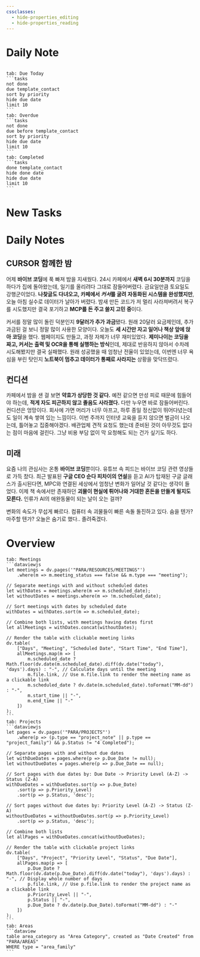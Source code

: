 ```yaml
---
cssclasses:
  - hide-properties_editing
  - hide-properties_reading
---
```

# Daily Note
```calendar-nav
```
````tabs
tab: Due Today
```tasks
not done
due template_contact
sort by priority
hide due date
limit 10
```
tab: Overdue
```tasks 
not done 
due before template_contact
sort by priority
hide due date
limit 10
```
tab: Completed
```tasks
done template_contact
hide done date
hide due date
limit 10
```
````
# New Tasks


# Daily Notes
##  CURSOR 함께한 밤

어제 **바이브 코딩**에 푹 빠져 밤을 지새웠다. 24시 카페에서 **새벽 6시 30분까지** 코딩을 하다가 집에 돌아왔는데, 일기를 올리려다 그대로 잠들어버렸다. 금요일만큼 토요일도 강행군이었다. **나찾글도 다녀오고, 카페에서 *커서*를 굴려 자동화된 시스템을 완성했지만**, 오늘 아침 실수로 데이터가 날아가 버렸다. 밤새 만든 코드가 저 멀리 사라져버려서 복구를 시도했지만 결국 포기하고 **MCP를 돈 주고 쓸지 고민 중**이다.

커서를 정말 많이 돌린 덕분인지 **9달러가 추가 과금**됐다. 원래 20달러 요금제인데, 추가 과금된 걸 보니 정말 많이 사용한 모양이다. 오늘도 **세 시간만 자고 일어나 책상 앞에 앉아 코딩**을 했다. 웹페이지도 만들고, 과정 자체가 너무 재미있었다. **제미나이는 코딩을 짜고, 커서는 출력 및 OCR을 통해 실행하는 방식**인데, 제대로 반응하지 않아서 수차례 시도해봤지만 결국 실패했다. 원래 성공했을 때 엄청난 전율이 있었는데, 이번엔 너무 욕심을 부린 탓인지 **노트북이 멈추고 데이터가 통째로 사라지는** 상황을 맞닥뜨렸다.

## 컨디션

카페에서 밤을 샌 걸 보면 **약효가 상당한 것 같다.** 예전 같으면 만성 피로 때문에 힘들어야 하는데, **적게 자도 피곤하지 않고 졸음도 사라졌다.** 다만 누우면 바로 잠들어버린다. 컨디션은 엉망이다. 회사에 가면 머리가 너무 아프고, 하루 종일 정신없이 뛰어다녔는데도 일이 계속 쌓여 있는 느낌이다. 이번 주까지 인터넷 교육을 듣지 않으면 벌금이 나오는데, 틀어놓고 집중해야겠다. 배관업체 견적 요청도 했는데 준비된 것이 아무것도 없다는 점이 마음에 걸린다. 그냥 비용 부담 없이 막 요청해도 되는 건가 싶기도 하다.

##  미래

요즘 나의 관심사는 온통 **바이브 코딩**뿐이다. 유튜브 속 피드는 바이브 코딩 관련 영상들로 가득 찼다. 최근 발표된 **구글 CEO 순다 피차이의 연설**을 듣고 AI가 탑재된 구글 글래스가 출시된다면, MPC와 연결된 세상에서 엄청난 변화가 일어날 것 같다는 생각이 들었다. 이제 책 속에서만 존재하던 **괴물이 현실에 튀어나와 거대한 혼돈을 만들게 될지도 모른다.** 인류가 AI의 애완동물이 되는 날이 오는 걸까?

변화의 속도가 무섭게 빠르다. 컴퓨터 속 괴물들이 빠른 속돌 돌진하고 있다. 숨을 텐가? 마주할 텐가? 오늘은 숨기로 했다.. 졸려죽겠다.
# Overview

````tabs
tab: Meetings
```dataviewjs
let meetings = dv.pages('"PARA/RESOURCES/MEETINGS"')
    .where(m => m.meeting_status === false && m.type === "meeting");

// Separate meetings with and without scheduled dates
let withDates = meetings.where(m => m.scheduled_date);
let withoutDates = meetings.where(m => !m.scheduled_date);

// Sort meetings with dates by scheduled date
withDates = withDates.sort(m => m.scheduled_date);

// Combine both lists, with meetings having dates first
let allMeetings = withDates.concat(withoutDates);

// Render the table with clickable meeting links
dv.table(
    ["Days", "Meeting", "Scheduled Date", "Start Time", "End Time"],
    allMeetings.map(m => [
        m.scheduled_date ? Math.floor(dv.date(m.scheduled_date).diff(dv.date("today"), 'days').days) : "-", // Calculate days until the meeting
        m.file.link, // Use m.file.link to render the meeting name as a clickable link
        m.scheduled_date ? dv.date(m.scheduled_date).toFormat("MM-dd") : "-",
        m.start_time || "-",
        m.end_time || "-"
    ])
);
```
tab: Projects
```dataviewjs
let pages = dv.pages('"PARA/PROJECTS"')
    .where(p => (p.type == "project_note" || p.type == "project_family") && p.Status != "4 Completed");

// Separate pages with and without due dates
let withDueDates = pages.where(p => p.Due_Date != null);
let withoutDueDates = pages.where(p => p.Due_Date == null);

// Sort pages with due dates by: Due Date -> Priority Level (A-Z) -> Status (Z-A)
withDueDates = withDueDates.sort(p => p.Due_Date)
    .sort(p => p.Priority_Level)
    .sort(p => p.Status, 'desc');

// Sort pages without due dates by: Priority Level (A-Z) -> Status (Z-A)
withoutDueDates = withoutDueDates.sort(p => p.Priority_Level)
    .sort(p => p.Status, 'desc');

// Combine both lists
let allPages = withDueDates.concat(withoutDueDates);

// Render the table with clickable project links
dv.table(
    ["Days", "Project", "Priority Level", "Status", "Due Date"],
    allPages.map(p => [
        p.Due_Date ? Math.floor(dv.date(p.Due_Date).diff(dv.date("today"), 'days').days) : "-", // Display whole number of days
        p.file.link, // Use p.file.link to render the project name as a clickable link
        p.Priority_Level || "-",
        p.Status || "-",
        p.Due_Date ? dv.date(p.Due_Date).toFormat("MM-dd") : "-"
    ])
);
```
tab: Areas
```dataview
table area_category as "Area Category", created as "Date Created" from "PARA/AREAS"
WHERE type = "area_family"
```
````


